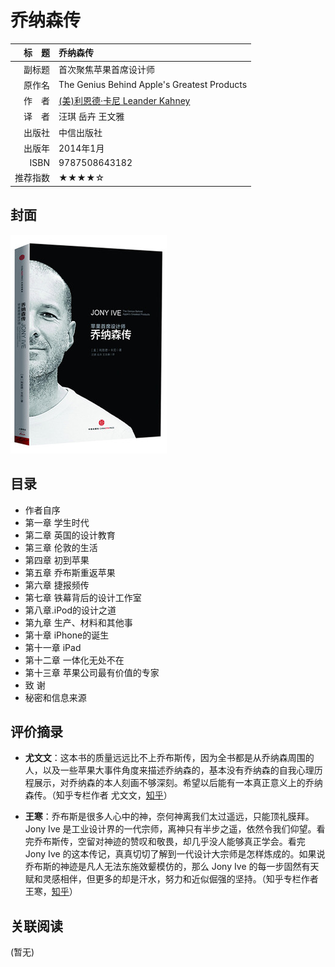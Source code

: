 # 乔纳森传 #

|标　题|乔纳森传|
|----:|:-------|
|副标题|首次聚焦苹果首席设计师|
|原作名|The Genius Behind Apple's Greatest Products|
|作　者|[(美)利恩德·卡尼 Leander Kahney](https://en.wikipedia.org/wiki/Leander_Kahney)|
|译　者|汪琪 岳卉 王文雅|
|出版社|中信出版社|
|出版年|2014年1月|
|ISBN|9787508643182|
|推荐指数|★★★★☆|

## 封面 ##
![乔纳森传：首次聚焦苹果首席设计师](../../assets/covers/the-genius-behind-apple_s-greatest-products---citicpress-2014.png "乔纳森传：首次聚焦苹果首席设计师")

## 目录 ##

+ 作者自序
+ 第一章 学生时代
+ 第二章 英国的设计教育
+ 第三章 伦敦的生活
+ 第四章 初到苹果
+ 第五章 乔布斯重返苹果
+ 第六章 捷报频传
+ 第七章 铁幕背后的设计工作室
+ 第八章.iPod的设计之道
+ 第九章 生产、材料和其他事
+ 第十章 iPhone的诞生
+ 第十一章 iPad
+ 第十二章 一体化无处不在
+ 第十三章 苹果公司最有价值的专家
+ 致 谢
+ 秘密和信息来源

## 评价摘录 ##

+ **尤文文**：这本书的质量远远比不上乔布斯传，因为全书都是从乔纳森周围的人，以及一些苹果大事件角度来描述乔纳森的，基本没有乔纳森的自我心理历程展示，对乔纳森的本人刻画不够深刻。希望以后能有一本真正意义上的乔纳森传。（知乎专栏作者 尤文文，[知乎](http://zhuanlan.zhihu.com/p/20727496)）

+ **王寒**：乔布斯是很多人心中的神，奈何神离我们太过遥远，只能顶礼膜拜。Jony Ive 是工业设计界的一代宗师，离神只有半步之遥，依然令我们仰望。看完乔布斯传，空留对神迹的赞叹和敬畏，却几乎没人能够真正学会。看完 Jony Ive 的这本传记，真真切切了解到一代设计大宗师是怎样炼成的。如果说乔布斯的神迹是凡人无法东施效颦模仿的，那么 Jony Ive 的每一步固然有天赋和灵感相伴，但更多的却是汗水，努力和近似倔强的坚持。（知乎专栏作者 王寒，[知乎](http://zhuanlan.zhihu.com/p/19661620)）

## 关联阅读 ##

(暂无)
